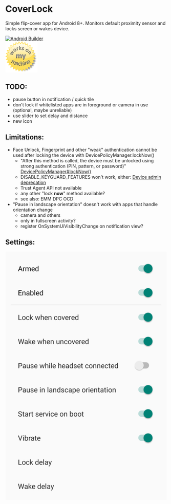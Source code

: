 CoverLock
=========

Simple flip-cover app for Android 8+.
Monitors default proximity sensor and locks screen or wakes device.

[![Android Builder](https://github.com/lampeh/CoverLock/workflows/Android%20Builder/badge.svg)](https://github.com/lampeh/CoverLock/actions?query=workflow%3A%22Android+Builder%22)<br>
[![Works on my Umidigi F1](.womm.png)](https://en.wikipedia.org/wiki/Umidigi "Works on my Umidigi F1")<br>


TODO:
-----
- pause button in notification / quick tile
- don't lock if whitelisted apps are in foreground or camera in use (optional, maybe unreliable)
- use slider to set delay and distance
- new icon


Limitations:
------------
- Face Unlock, Fingerprint and other "weak" authentication cannot be used after locking the device with DevicePolicyManager.lockNow()
  - "After this method is called, the device must be unlocked using strong authentication (PIN, pattern, or password)" [DevicePolicyManager#lockNow()](https://developer.android.com/reference/android/app/admin/DevicePolicyManager#lockNow())
  - DISABLE_KEYGUARD_FEATURES won't work, either: [Device admin deprecation](https://developers.google.com/android/work/device-admin-deprecation)
  - Trust Agent API not available
  - any other "lock **now**" method available?
  - see also: EMM DPC OCD
- "Pause in landscape orientation" doesn't work with apps that handle orientation change
  - camera and others
  - only in fullscreen activity?
  - register OnSystemUiVisibilityChange on notification view?


Settings:
---------
![Screenshot](screenshot1.png)
